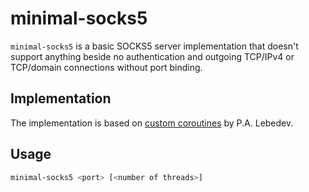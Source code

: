 # minimal-socks5

`minimal-socks5` is a basic SOCKS5 server implementation that doesn't support anything beside no authentication and outgoing TCP/IPv4 or TCP/domain connections without port binding.

## Implementation

The implementation is based on [custom coroutines](https://github.com/palebedev/cosec-examples/blob/master/asio-utils/include/ce/spawn.hpp) by P.A. Lebedev.

## Usage
```bash
minimal-socks5 <port> [<number of threads>]
```
